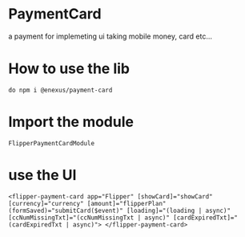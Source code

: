 # PaymentCard

a payment for implemeting ui taking mobile money, card etc...

# How to use the lib

`do npm i @enexus/payment-card`

# Import the module

`FlipperPaymentCardModule`

# use the UI

`<flipper-payment-card app="Flipper" [showCard]="showCard" [currency]="currency" [amount]="flipperPlan" (formSaved)="submitCard($event)" [loading]="(loading | async)" [ccNumMissingTxt]="(ccNumMissingTxt | async)" [cardExpiredTxt]="(cardExpiredTxt | async)"> </flipper-payment-card>`
